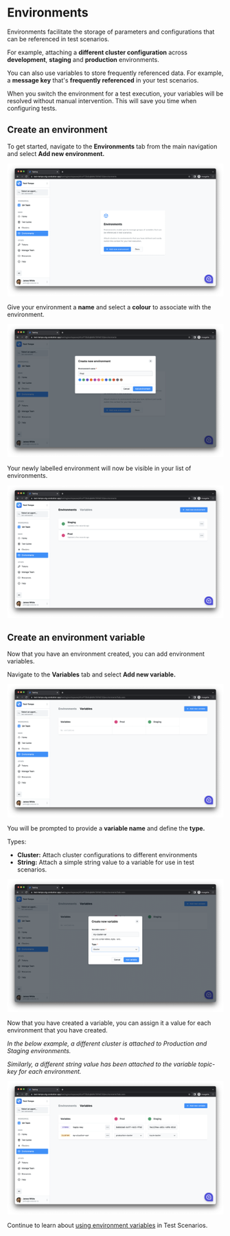 # Environments

Environments facilitate the storage of parameters and configurations that can be referenced in test scenarios.&#x20;

For example, attaching a **different cluster configuration** across **development**, **staging** and **production** environments.&#x20;

You can also use variables to store frequently referenced data. For example, a **message key** that's **frequently referenced** in your test scenarios.&#x20;

When you switch the environment for a test execution, your variables will be resolved without manual intervention. This will save you time when configuring tests.

## Create an environment

To get started, navigate to the **Environments** tab from the main navigation and select **Add new environment.**

![](<../../.gitbook/assets/image (133).png>)

Give your environment a **name** and select a **colour** to associate with the environment.

![](<../../.gitbook/assets/image (61).png>)

Your newly labelled environment will now be visible in your list of environments.

![](<../../.gitbook/assets/image (7).png>)

## Create an environment variable

Now that you have an environment created, you can add environment variables.

Navigate to the **Variables** tab and select **Add new variable.**

![](<../../.gitbook/assets/image (128).png>)

You will be prompted to provide a **variable name** and define the **type.**&#x20;

Types:

* **Cluster:** Attach cluster configurations to different environments
* **String:** Attach a simple string value to a variable for use in test scenarios.

![](<../../.gitbook/assets/image (33).png>)

Now that you have created a variable, you can assign it a value for each environment that you have created.&#x20;

_In the below example, a different cluster is attached to Production and Staging environments._

_Similarly, a different string value has been attached to the variable topic-key for each environment._

![](<../../.gitbook/assets/image (66).png>)

Continue to learn about [using environment variables](using-environment-variables.md) in Test Scenarios.

